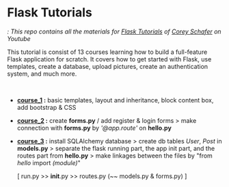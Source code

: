 # Flask Tutorials
*: This repo contains all the materials for [Flask Tutorials](https://www.youtube.com/playlist?list=PL-osiE80TeTs4UjLw5MM6OjgkjFeUxCYH) of [Corey Schafer](https://www.youtube.com/channel/UCCezIgC97PvUuR4_gbFUs5g) on Youtube*

This tutorial is consist of 13 courses learning how to build a full-feature Flask application for scratch. It covers how to get started with Flask, use templates, create a database, upload pictures, create an authentication system, and much more.

<br>

* **[course_1](https://github.com/jjone36/Flask/tree/master/course_1) :** basic templates, layout and inheritance, block content box, add bootstrap & CSS

* **[course_2](https://github.com/jjone36/Flask/tree/master/course_2) :** create **forms.py** / add register & login forms > make connection with **forms.py** by *'@app.route'* on **hello.py**

* **[course_3](https://github.com/jjone36/Flask/tree/master/course_3) :** install SQLAlchemy database > create db tables *User*, *Post* in **models.py** > separate the flask running part, the app init part, and the routes part from **hello.py** > make linkages between the files by "from *hello* import *(module)*"

  [ run.py >> __init__.py >> routes.py (~~ models.py & forms.py) ]
